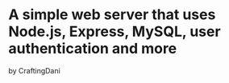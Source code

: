 # A simple web server that uses Node.js, Express, MySQL, user authentication and more
by CraftingDani
